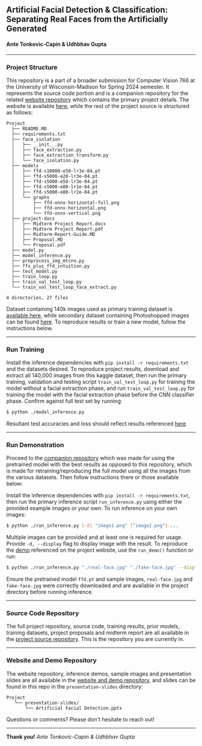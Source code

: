 ## Artificial Facial Detection & Classification: Separating Real Faces from the Artificially Generated
#### Ante Tonkovic-Capin & Udhbhav Gupta

---
### Project Structure
This repository is a part of a broader submission for Computer Vision 766 at the University of Wisconsin-Madison for Spring 2024 semester. It represents the source code portion and is a companion repository for the related [website repository](https://github.com/AnteT/ffd-app) which contains the primary project details. The website is available [here](https://antet.github.io/ffd-app), while the rest of the project source is structured as follows:

```text
Project
  ├── README.MD
  ├── requirements.txt
  ├── face_isolation
  │   ├── __init__.py
  │   ├── face_extraction.py
  │   ├── face_extraction_transform.py
  │   └── face_isolation.py
  ├── models
  │   ├── ffd-s10000-e50-lr3e-04.pt
  │   ├── ffd-s5000-e20-lr3e-04.pt
  │   ├── ffd-s5000-e50-lr3e-04.pt
  │   ├── ffd-s5000-e80-lr1e-04.pt
  │   ├── ffd-s5000-e80-lr2e-04.pt
  │   └── graphs
  │       ├── ffd-onnx-horizontal-full.png
  │       ├── ffd-onnx-horizontal.png
  │       └── ffd-onnx-vertical.png
  ├── project-docs
  │   ├── Midterm Project Report.docx
  │   ├── Midterm Project Report.pdf
  │   ├── Midterm-Report-Guide.MD
  │   ├── Proposal.MD
  │   └── Proposal.pdf
  ├── model.py
  ├── model_inference.py
  ├── preprocess_img_mtcnn.py
  ├── ffx_plus_ffd_intuition.py
  ├── test_model.py
  ├── train_loop.py
  ├── train_val_test_loop.py
  └── train_val_test_loop_face_extract.py

4 directories, 27 files
```

Dataset containing 140k images used as primary training dataset is [available here](https://www.kaggle.com/datasets/xhlulu/140k-real-and-fake-faces), while secondary dataset containing Photoshopped images can be found [here](https://www.kaggle.com/datasets/ciplab/real-and-fake-face-detection). To reproduce results or train a new model, follow the instructions below.

---

### Run Training
Install the inference dependencies with `pip install -r requirements.txt` and the datasets desired. To reproduce project results, download and extract all 140,000 images from this kaggle dataset, then run the primary training, validation and testing script `train_val_test_loop.py` for training the model without a facial extraction phase, and run `train_val_test_loop.py` for training the model with the facial extraction phase before the CNN classifier phase. Confirm against full test set by running:

```bash
$ python ./model_inference.py
```

Resultant test accuracies and loss should reflect results referenced [here](https://antet.github.io/ffd-app/#results) 

---

### Run Demonstration
Proceed to the [companion repository](https://github.com/AnteT/ffd-app) which was made for using the pretrained model with the best results as opposed to this repository, which is made for retraining/reproducing the full model using all the images from the various datasets. Then follow instructions there or those available below:

Install the inference dependencies with `pip install -r requirements.txt`, then run the primary inference script `run_inference.py` using either the provided example images or your own. To run inference on your own images:

```bash
$ python ./run_inference.py [-d] "image1.png" ["image2.png"] ...
```

Multiple images can be provided and at least one is required for usage. Provide `-d, --display` flag to display image with the result. To reproduce the [demo](https://antet.github.io/ffd-app/#demonstration) referenced on the project website, use the `run_demo()` function or run:

```bash
$ python ./run_inference.py "./real-face.jpg" "./fake-face.jpg" --display 
```

Ensure the pretrained model `ffd.pt` and sample images, `real-face.jpg` and `fake-face.jpg` were correctly downloaded and are available in the project directory before running inference.

---

### Source Code Repository

The full project repository, source code, training results, prior models, training datasets, project proposals and midterm report are all available in the [project source repository](https://github.com/AnteT/cs766-project). This is the repository you are currently in.

---

### Website and Demo Repository

The website repository, inference demos, sample images and presentation slides are all available in the [website and demo repository](https://github.com/AnteT/ffd-app), and slides can be found in this repo in the `presentation-slides` directory:

```text
Project
   └── presentation-slides/
       └── Artificial Facial Detection.pptx
```

Questions or comments? Please don't hesitate to reach out!

---

**Thank you!**
_Ante Tonkovic-Capin & Udhbhav Gupta_